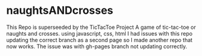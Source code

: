 # naughtsANDcrosses
This Repo is superseeded by the TicTacToe Project 
A game of tic-tac-toe or naughts and crosses.  using javascript, css, html
I had issues with this repo updating the correct branch as a second page so I made another repo that now works.  The issue was with gh-pages branch not updating correctly.
